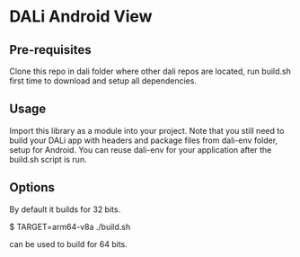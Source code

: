 DALi Android View
================

Pre-requisites
--------------
Clone this repo in dali folder where other dali repos are located, 
run build.sh first time to download and setup all dependencies.

Usage
--------------
Import this library as a module into your project. Note that you still need to 
build your DALi app with headers and package files from dali-env folder, setup for Android.
You can reuse dali-env for your application after the build.sh script is run.

Options
--------------

By default it builds for 32 bits.

$ TARGET=arm64-v8a ./build.sh

can be used to build for 64 bits.

